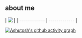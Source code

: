 ## about me 

| <a href="https://github.com/anuraghazra/github-readme-stats"><img  src="https://github-readme-streak-stats.herokuapp.com/?user=johnnymdoubleu" /></a> |
| ------------- | ------------- |

[![Ashutosh's github activity graph](https://github-readme-activity-graph.vercel.app/graph?username=johnnymdoubleu&theme=github-compact)](https://github.com/ashutosh00710/github-readme-activity-graph)
